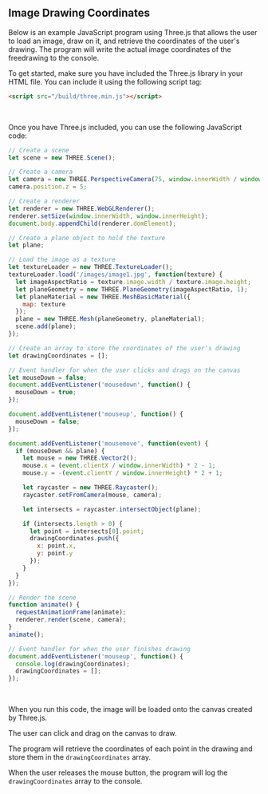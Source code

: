 ## Image Drawing Coordinates

Below is an example JavaScript program using Three.js that allows the user to load an image, draw on it, and retrieve the coordinates of the user's drawing. The program will write the actual image coordinates of the freedrawing to the console.

To get started, make sure you have included the Three.js library in your HTML file. You can include it using the following script tag:

```html
<script src="/build/three.min.js"></script>
```

<br>

Once you have Three.js included, you can use the following JavaScript code:

```javascript
// Create a scene
let scene = new THREE.Scene();

// Create a camera
let camera = new THREE.PerspectiveCamera(75, window.innerWidth / window.innerHeight, 0.1, 1000);
camera.position.z = 5;

// Create a renderer
let renderer = new THREE.WebGLRenderer();
renderer.setSize(window.innerWidth, window.innerHeight);
document.body.appendChild(renderer.domElement);

// Create a plane object to hold the texture
let plane;

// Load the image as a texture
let textureLoader = new THREE.TextureLoader();
textureLoader.load('/images/image1.jpg', function(texture) {
  let imageAspectRatio = texture.image.width / texture.image.height;
  let planeGeometry = new THREE.PlaneGeometry(imageAspectRatio, 1);
  let planeMaterial = new THREE.MeshBasicMaterial({
    map: texture
  });
  plane = new THREE.Mesh(planeGeometry, planeMaterial);
  scene.add(plane);
});

// Create an array to store the coordinates of the user's drawing
let drawingCoordinates = [];

// Event handler for when the user clicks and drags on the canvas
let mouseDown = false;
document.addEventListener('mousedown', function() {
  mouseDown = true;
});

document.addEventListener('mouseup', function() {
  mouseDown = false;
});

document.addEventListener('mousemove', function(event) {
  if (mouseDown && plane) {
    let mouse = new THREE.Vector2();
    mouse.x = (event.clientX / window.innerWidth) * 2 - 1;
    mouse.y = -(event.clientY / window.innerHeight) * 2 + 1;

    let raycaster = new THREE.Raycaster();
    raycaster.setFromCamera(mouse, camera);

    let intersects = raycaster.intersectObject(plane);

    if (intersects.length > 0) {
      let point = intersects[0].point;
      drawingCoordinates.push({
        x: point.x,
        y: point.y
      });
    }
  }
});

// Render the scene
function animate() {
  requestAnimationFrame(animate);
  renderer.render(scene, camera);
}
animate();

// Event handler for when the user finishes drawing
document.addEventListener('mouseup', function() {
  console.log(drawingCoordinates);
  drawingCoordinates = [];
});
```

<br>

When you run this code, the image will be loaded onto the canvas created by Three.js.

The user can click and drag on the canvas to draw.

The program will retrieve the coordinates of each point in the drawing and store them in the `drawingCoordinates` array.

When the user releases the mouse button, the program will log the `drawingCoordinates` array to the console.

<br>
